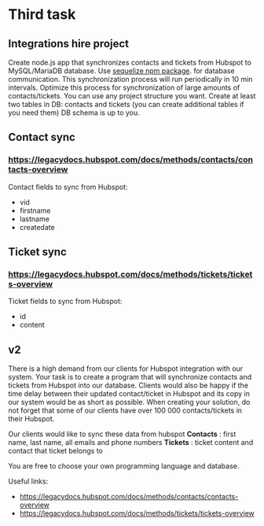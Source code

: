 # Third task

## Integrations hire project
Create node.js app that synchronizes contacts and tickets from Hubspot to
MySQL/MariaDB database.
Use [sequelize npm package](https://www.npmjs.com/package/sequelize). for database communication.
This synchronization process will run periodically in 10 min intervals.
Optimize this process for synchronization of large amounts of contacts/tickets.
You can use any project structure you want.
Create at least two tables in DB: contacts and tickets (you can create additional tables if
you need them)
DB schema is up to you.

## Contact sync

### https://legacydocs.hubspot.com/docs/methods/contacts/contacts-overview

Contact fields to sync from Hubspot:

* vid
* firstname
* lastname
* createdate

## Ticket sync

### https://legacydocs.hubspot.com/docs/methods/tickets/tickets-overview

Ticket fields to sync from Hubspot:

* id
* content

## v2

There is a high demand from our clients for Hubspot integration with our system. Your task is
to create a program that will synchronize contacts and tickets from Hubspot into our
database.
Clients would also be happy if the time delay between their updated contact/ticket in
Hubspot and its copy in our system would be as short as possible.
When creating your solution, do not forget that some of our clients have over 100 000
contacts/tickets in their Hubspot.

Our clients would like to sync these data from hubspot
**Contacts** : first name, last name, all emails and phone numbers
**Tickets** : ticket content and contact that ticket belongs to

You are free to choose your own programming language and database.

Useful links:

* https://legacydocs.hubspot.com/docs/methods/contacts/contacts-overview
* https://legacydocs.hubspot.com/docs/methods/tickets/tickets-overview